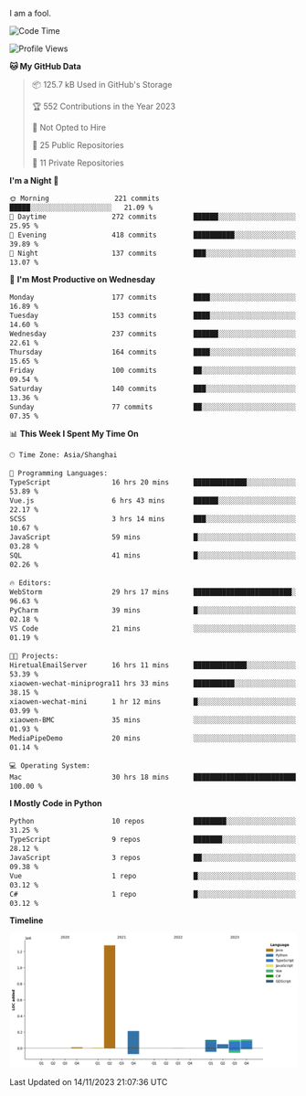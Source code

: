 I am a fool.

<!--START_SECTION:waka-->
![Code Time](http://img.shields.io/badge/Code%20Time-887%20hrs%2010%20mins-blue)

![Profile Views](http://img.shields.io/badge/Profile%20Views-4-blue)

**🐱 My GitHub Data** 

> 📦 125.7 kB Used in GitHub's Storage 
 > 
> 🏆 552 Contributions in the Year 2023
 > 
> 🚫 Not Opted to Hire
 > 
> 📜 25 Public Repositories 
 > 
> 🔑 11 Private Repositories 
 > 
**I'm a Night 🦉** 

```text
🌞 Morning                221 commits         █████░░░░░░░░░░░░░░░░░░░░   21.09 % 
🌆 Daytime                272 commits         ██████░░░░░░░░░░░░░░░░░░░   25.95 % 
🌃 Evening                418 commits         ██████████░░░░░░░░░░░░░░░   39.89 % 
🌙 Night                  137 commits         ███░░░░░░░░░░░░░░░░░░░░░░   13.07 % 
```
📅 **I'm Most Productive on Wednesday** 

```text
Monday                   177 commits         ████░░░░░░░░░░░░░░░░░░░░░   16.89 % 
Tuesday                  153 commits         ████░░░░░░░░░░░░░░░░░░░░░   14.60 % 
Wednesday                237 commits         ██████░░░░░░░░░░░░░░░░░░░   22.61 % 
Thursday                 164 commits         ████░░░░░░░░░░░░░░░░░░░░░   15.65 % 
Friday                   100 commits         ██░░░░░░░░░░░░░░░░░░░░░░░   09.54 % 
Saturday                 140 commits         ███░░░░░░░░░░░░░░░░░░░░░░   13.36 % 
Sunday                   77 commits          ██░░░░░░░░░░░░░░░░░░░░░░░   07.35 % 
```


📊 **This Week I Spent My Time On** 

```text
🕑︎ Time Zone: Asia/Shanghai

💬 Programming Languages: 
TypeScript               16 hrs 20 mins      █████████████░░░░░░░░░░░░   53.89 % 
Vue.js                   6 hrs 43 mins       ██████░░░░░░░░░░░░░░░░░░░   22.17 % 
SCSS                     3 hrs 14 mins       ███░░░░░░░░░░░░░░░░░░░░░░   10.67 % 
JavaScript               59 mins             █░░░░░░░░░░░░░░░░░░░░░░░░   03.28 % 
SQL                      41 mins             █░░░░░░░░░░░░░░░░░░░░░░░░   02.26 % 

🔥 Editors: 
WebStorm                 29 hrs 17 mins      ████████████████████████░   96.63 % 
PyCharm                  39 mins             █░░░░░░░░░░░░░░░░░░░░░░░░   02.18 % 
VS Code                  21 mins             ░░░░░░░░░░░░░░░░░░░░░░░░░   01.19 % 

🐱‍💻 Projects: 
HiretualEmailServer      16 hrs 11 mins      █████████████░░░░░░░░░░░░   53.39 % 
xiaowen-wechat-miniprogra11 hrs 33 mins      ██████████░░░░░░░░░░░░░░░   38.15 % 
xiaowen-wechat-mini      1 hr 12 mins        █░░░░░░░░░░░░░░░░░░░░░░░░   03.99 % 
xiaowen-BMC              35 mins             ░░░░░░░░░░░░░░░░░░░░░░░░░   01.93 % 
MediaPipeDemo            20 mins             ░░░░░░░░░░░░░░░░░░░░░░░░░   01.14 % 

💻 Operating System: 
Mac                      30 hrs 18 mins      █████████████████████████   100.00 % 
```

**I Mostly Code in Python** 

```text
Python                   10 repos            ████████░░░░░░░░░░░░░░░░░   31.25 % 
TypeScript               9 repos             ███████░░░░░░░░░░░░░░░░░░   28.12 % 
JavaScript               3 repos             ██░░░░░░░░░░░░░░░░░░░░░░░   09.38 % 
Vue                      1 repo              █░░░░░░░░░░░░░░░░░░░░░░░░   03.12 % 
C#                       1 repo              █░░░░░░░░░░░░░░░░░░░░░░░░   03.12 % 
```



**Timeline**

![Lines of Code chart](https://raw.githubusercontent.com/VeejaLiu/VeejaLiu/master/assets/bar_graph.png)


 Last Updated on 14/11/2023 21:07:36 UTC
<!--END_SECTION:waka-->
